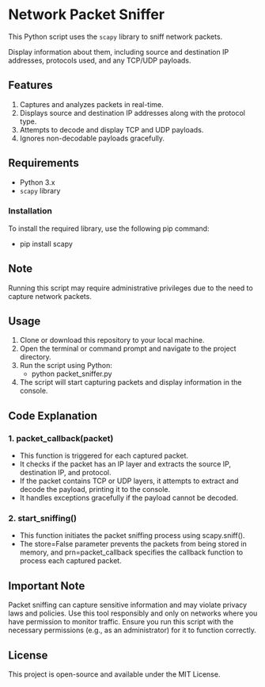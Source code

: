 # Network Packet Sniffer
This Python script uses the `scapy` library to sniff network packets.

Display information about them, including source and destination IP addresses, protocols used, and any TCP/UDP payloads.


## Features
1. Captures and analyzes packets in real-time.
2. Displays source and destination IP addresses along with the protocol type.
3. Attempts to decode and display TCP and UDP payloads.
4. Ignores non-decodable payloads gracefully.


## Requirements
- Python 3.x
- `scapy` library


### Installation
To install the required library, use the following pip command:
- pip install scapy


## Note
Running this script may require administrative privileges due to the need to capture network packets.


## Usage
1. Clone or download this repository to your local machine.
2. Open the terminal or command prompt and navigate to the project directory.
3. Run the script using Python:
   - python packet_sniffer.py
4. The script will start capturing packets and display information in the console.


## Code Explanation

### 1. packet_callback(packet)
- This function is triggered for each captured packet.
- It checks if the packet has an IP layer and extracts the source IP, destination IP, and protocol.
- If the packet contains TCP or UDP layers, it attempts to extract and decode the payload, printing it to the console.
- It handles exceptions gracefully if the payload cannot be decoded.

### 2. start_sniffing()
- This function initiates the packet sniffing process using scapy.sniff().
- The store=False parameter prevents the packets from being stored in memory, and prn=packet_callback specifies the callback function to process each captured packet.


## Important Note
Packet sniffing can capture sensitive information and may violate privacy laws and policies. Use this tool responsibly and only on networks where you have permission to monitor traffic.
Ensure you run this script with the necessary permissions (e.g., as an administrator) for it to function correctly.


## License
This project is open-source and available under the MIT License.
